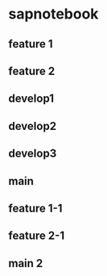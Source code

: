 # sapnotebook

## feature 1
## feature 2
## develop1
## develop2
## develop3

## main
## feature 1-1
## feature 2-1

## main 2

